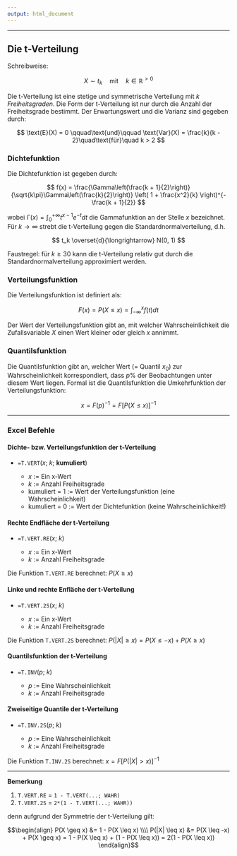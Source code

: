 ```yaml
---
output: html_document
---
```


***

## Die t-Verteilung

Schreibweise:

$$ X \sim t_k \quad\text{mit}\quad k \in \mathbb{R}^{>0}$$

Die t-Verteilung ist eine stetige und symmetrische Verteilung mit $k$ *Freiheitsgraden*.
Die Form der t-Verteilung ist nur durch die Anzahl der Freiheitsgrade bestimmt.
Der Erwartungswert und die Varianz sind gegeben durch:

$$ \text{E}(X) = 0 \qquad\text{und}\qquad \text{Var}(X) = \frac{k}{k - 2}\quad\text{für}\quad k > 2 $$

### Dichtefunktion

Die Dichtefunktion ist gegeben durch:

$$ f(x) = \frac{\Gamma\left(\frac{k + 1}{2}\right)}{\sqrt{k\pi}\Gamma\left(\frac{k}{2}\right)}
\left( 1 + \frac{x^2}{k} \right)^{- \frac{k + 1}{2}} $$

wobei $\Gamma(x) = \int^{+\infty}_0 t^{x-1}e^{-t} dt$ die Gammafunktion an der Stelle
$x$ bezeichnet. Für $k\to\infty$ strebt die t-Verteilung gegen die Standardnormalverteilung, d.h.

$$ t_k \overset{d}{\longrightarrow} N(0, 1) $$

Faustregel: für $k \geq 30$ kann die t-Verteilung relativ gut durch die
Standardnormalverteilung approximiert werden.

### Verteilungsfunktion

Die Verteilungsfunktion ist definiert als:

$$ F(x) = P(X \leq x) = \int^{x}_{-\infty}f(t) dt $$

Der Wert der Verteilungsfunktion gibt an, mit welcher Wahrscheinlichkeit die 
Zufallsvariable $X$ einen Wert kleiner oder gleich $x$ annimmt.

### Quantilsfunktion

Die Quantilsfunktion gibt an, welcher Wert (= Quantil $x_0$) zur Wahrscheinlichkeit
korrespondiert, dass $p\%$ der Beobachtungen unter diesem Wert liegen. Formal ist
die Quantilsfunktion die Umkehrfunktion der Verteilungsfunktion: 

$$ x = F(p)^{-1} = F[P(X \leq x)]^{-1} $$

---

### Excel Befehle

#### Dichte- bzw. Verteilungsfunktion der t-Verteilung

+ `=T.VERT`($x$; $k$; **kumuliert**)

    + $x$ := Ein x-Wert
    + $k$ := Anzahl Freiheitsgrade
    + kumuliert = 1 := Wert der Verteilungsfunktion (eine Wahrscheinlichkeit)
    + kumuliert = 0 := Wert der Dichtefunktion (keine Wahrscheinlichkeit!)

#### Rechte Endfläche der t-Verteilung 

+ `=T.VERT.RE`($x$; $k$)

    + $x$ := Ein x-Wert
    + $k$ := Anzahl Freiheitsgrade
    
Die Funktion `T.VERT.RE` berechnet: $P(X \geq x)$

#### Linke und rechte Enfläche der t-Verteilung

+ `=T.VERT.2S`($x$; $k$)

    + $x$ := Ein x-Wert
    + $k$ := Anzahl Freiheitsgrade

Die Funktion `T.VERT.2S` berechnet: $P(|X| \geq x) = P(X \leq -x) + P(X \geq x)$

#### Quantilsfunktion der t-Verteilung

+ `=T.INV`($p$; $k$)

    + $p$ := Eine Wahrscheinlichkeit
    + $k$ := Anzahl Freiheitsgrade

#### Zweiseitige Quantile der t-Verteilung

+ `=T.INV.2S`($p$; $k$)

    + $p$ := Eine Wahrscheinlichkeit
    + $k$ := Anzahl Freiheitsgrade
    
Die Funktion `T.INV.2S` berechnet: $x =  F[P(|X| > x)]^{-1}$

----

**Bemerkung**

1.  `T.VERT.RE` = `1 - T.VERT(...; WAHR)`
1.  `T.VERT.2S` = `2*(1 - T.VERT(...; WAHR))`

denn aufgrund der Symmetrie der t-Verteilung gilt:

$$\begin{align}
P(X \geq x) &= 1 - P(X \leq x) \\\\
P(|X| \leq x) &= P(X \leq -x) + P(X \geq x) = 1 - P(X \leq x) + (1 - P(X \leq x)) = 2(1 - P(X \leq x)) 
\end{align}$$
